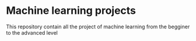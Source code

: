 # Machine learning projects
This repository contain all the project of machine learning from the begginer to the advanced level 
